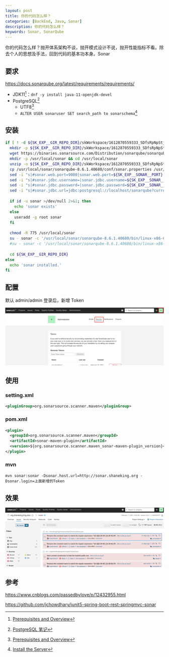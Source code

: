 ```yaml
---
layout: post 
title: 你的代码怎么样？ 
categories: [BackEnd, Java, Sonar] 
description: 你的代码怎么样？ 
keywords: Sonar, SonarQube
---
```



你的代码怎么样？抛开体系架构不谈，抛开模式设计不说，抛开性能指标不看。除去个人的思想及手法，回到代码的基本功本身。Sonar

## 要求
https://docs.sonarqube.org/latest/requirements/requirements/
- JDK11[^1]：`dnf -y install java-11-openjdk-devel`
- PostgreSQL[^2]
  - UTF8[^1]
  - `ALTER USER sonaruser SET search_path to sonarschema`[^3]

## 安装
```bash
if [ ! -d ${SK_EXP__GIR_REPO_DIR}/skWorkspace/1612870559333_SDfsRpNpStjSEsOGHqk ]; then
  mkdir -p ${SK_EXP__GIR_REPO_DIR}/skWorkspace/1612870559333_SDfsRpNpStjSEsOGHqk && cd ${SK_EXP__GIR_REPO_DIR}/skWorkspace/1612870559333_SDfsRpNpStjSEsOGHqk
  wget https://binaries.sonarsource.com/Distribution/sonarqube/sonarqube-8.6.1.40680.zip
  mkdir -p /usr/local/sonar && cd /usr/local/sonar
  unzip -o ${SK_EXP__GIR_REPO_DIR}/skWorkspace/1612870559333_SDfsRpNpStjSEsOGHqk/sonarqube-8.6.1.40680.zip -d ./
  cp /usr/local/sonar/sonarqube-8.6.1.40680/conf/sonar.properties /usr/local/sonar/sonarqube-8.6.1.40680/conf/sonar.properties_skbak$(date +'%Y%m%d%H%M%S')
  sed -i "s|#sonar.web.port=9000|sonar.web.port=${SK_EXP__SONAR__PORT}|g" /usr/local/sonar/sonarqube-8.6.1.40680/conf/sonar.properties
  sed -i "s|#sonar.jdbc.username=|sonar.jdbc.username=${SK_EXP__SONAR__PG_USER}|g" /usr/local/sonar/sonarqube-8.6.1.40680/conf/sonar.properties
  sed -i "s|#sonar.jdbc.password=|sonar.jdbc.password=${SK_EXP__SONAR__PG_PWD}|g" /usr/local/sonar/sonarqube-8.6.1.40680/conf/sonar.properties
  sed -i "s|#sonar.jdbc.url=jdbc:postgresql://localhost/sonarqube?currentSchema=my_schema|sonar.jdbc.url=${SK_EXP__SONAR__PG_URL}|g" /usr/local/sonar/sonarqube-8.6.1.40680/conf/sonar.properties

  if id -u sonar >/dev/null 2>&1; then
    echo 'sonar exists'
  else
    useradd -g root sonar
  fi

  chmod -R 775 /usr/local/sonar
  su - sonar -c '/usr/local/sonar/sonarqube-8.6.1.40680/bin/linux-x86-64/sonar.sh start'
  #su - sonar -c '/usr/local/sonar/sonarqube-8.6.1.40680/bin/linux-x86-64/sonar.sh stop'

  cd ${SK_EXP__GIR_REPO_DIR}
else
  echo 'sonar installed.'
fi
```

## 配置
默认 admin/admin 登录后，新增 Token

![](/images/posts/2021/02/WX20210211-090229@2x.png)
## 使用
### setting.xml
```xml
<pluginGroup>org.sonarsource.scanner.maven</pluginGroup>
```
### pom.xml
```xml
<plugin>
  <groupId>org.sonarsource.scanner.maven</groupId>
  <artifactId>sonar-maven-plugin</artifactId>
  <version>${org.sonarsource.scanner.maven_sonar-maven-plugin_version}</version>
</plugin>
```
### mvn
`mvn sonar:sonar -Dsonar.host.url=http://sonar.shaneking.org -Dsonar.login=上面新增的Token`

## 效果
![](/images/posts/2021/02/WX20210211-092435@2x.png)

## 参考
<https://www.cnblogs.com/passedbylove/p/12432955.html>

<https://github.com/jchowdhary/junit5-spring-boot-rest-springmvc-sonar>

[^1]:[Prerequisites and Overview](https://docs.sonarqube.org/latest/requirements/requirements)
[^2]:[PostgreSQL 笔记](https://shaneking.org/2019/06/29/postgresql-notes/)
[^3]:[Install the Server](https://docs.sonarqube.org/latest/setup/install-server)

